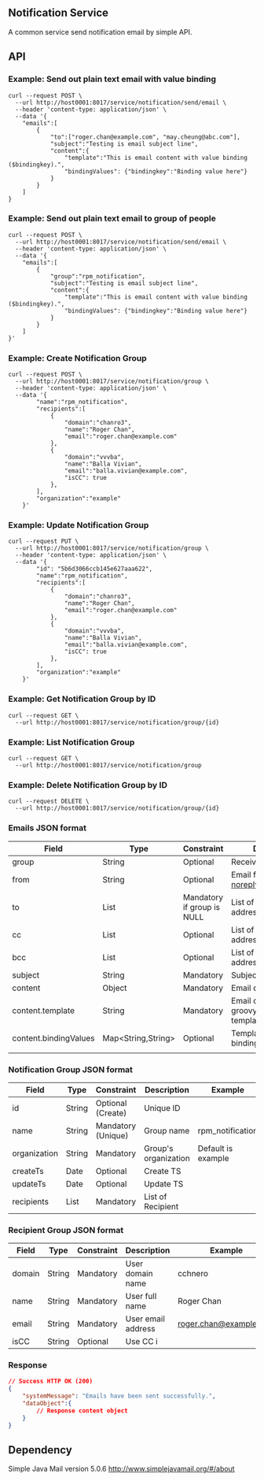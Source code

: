 ## Notification Service

A common service send notification email by simple API.



## API

### Example: Send out plain text email with value binding

```shell
curl --request POST \
  --url http://host0001:8017/service/notification/send/email \
  --header 'content-type: application/json' \
  --data '{
	"emails":[
		{			
			"to":["roger.chan@example.com", "may.cheung@abc.com"],
			"subject":"Testing is email subject line",
			"content":{
				"template":"This is email content with value binding ($bindingkey).",
				"bindingValues": {"bindingkey":"Binding value here"}
			}
		}
	]
}
```

### Example: Send out plain text email to group of people

```shell
curl --request POST \
  --url http://host0001:8017/service/notification/send/email \
  --header 'content-type: application/json' \
  --data '{
	"emails":[
		{		
        	"group":"rpm_notification",		
			"subject":"Testing is email subject line",
			"content":{
				"template":"This is email content with value binding ($bindingkey).",
				"bindingValues": {"bindingkey":"Binding value here"}
			}
		}
	]
}'
```

### Example: Create Notification Group

```shell
curl --request POST \
  --url http://host0001:8017/service/notification/group \
  --header 'content-type: application/json' \
  --data '{
  		"name":"rpm_notification",
  		"recipients":[
            {
                "domain":"chanro3",
                "name":"Roger Chan",
                "email":"roger.chan@example.com"
            },
            {
                "domain":"vvvba",
                "name":"Balla Vivian",
                "email":"balla.vivian@example.com",
                "isCC": true
            },
  		],
  		"organization":"example"
	}'
```

### Example: Update Notification Group

```shell
curl --request PUT \
  --url http://host0001:8017/service/notification/group \
  --header 'content-type: application/json' \
  --data '{
  		"id": "5b6d3066ccb145e627aaa622",
  		"name":"rpm_notification",
  		"recipients":[
            {
                "domain":"chanro3",
                "name":"Roger Chan",
                "email":"roger.chan@example.com"
            },
            {
                "domain":"vvvba",
                "name":"Balla Vivian",
                "email":"balla.vivian@example.com",
                "isCC": true
            },
  		],
  		"organization":"example"
	}'
```

### Example: Get Notification Group by ID

```shell
curl --request GET \
  --url http://host0001:8017/service/notification/group/{id} 
```

### Example: List Notification Group

```shell
curl --request GET \
  --url http://host0001:8017/service/notification/group
```

### Example: Delete Notification Group by ID

```shell
curl --request DELETE \
  --url http://host0001:8017/service/notification/group/{id} 
```

### 

### Emails JSON format

| Field                 | Type               | Constraint                  | Description                                            | Example                       |
| --------------------- | ------------------ | --------------------------- | ------------------------------------------------------ | ----------------------------- |
| group                 | String             | Optional                    | Receiver Group Name                                    | prm_notification              |
| from                  | String             | Optional                    | Email from (default use noreply@example.com)        |                               |
| to                    | List<String>       | Mandatory if group  is NULL | List of receiver email addresses                       | ["roger.chan@example.com"] |
| cc                    | List<String>       | Optional                    | List of cc email addresses                             | ["roger.chan@example.com"] |
| bcc                   | List<String>       | Optional                    | List of bcc email addresses                            | ["roger.chan@example.com"] |
| subject               | String             | Mandatory                   | Subject of email                                       |                               |
| content               | Object             | Mandatory                   | Email content body                                     |                               |
| content.template      | String             | Mandatory                   | Email content, also a groovy template engine template. |                               |
| content.bindingValues | Map<String,String> | Optional                    | Template engine value binding map.                     |                               |
|                       |                    |                             |                                                        |                               |

### Notification Group JSON format

| Field        | Type            | Constraint         | Description          | Example               |
| ------------ | --------------- | ------------------ | -------------------- | --------------------- |
| id           | String          | Optional (Create)  | Unique ID            |                       |
| name         | String          | Mandatory (Unique) | Group name           | rpm_notification      |
| organization | String          | Mandatory          | Group's organization | Default is example |
| createTs     | Date            | Optional           | Create TS            |                       |
| updateTs     | Date            | Optional           | Update TS            |                       |
| recipients   | List<Recipient> | Mandatory          | List of Recipient    |                       |



### Recipient Group JSON format

| Field  | Type   | Constraint | Description        | Example                   |
| ------ | ------ | ---------- | ------------------ | ------------------------- |
| domain | String | Mandatory  | User domain name   | cchnero                   |
| name   | String | Mandatory  | User full name     | Roger Chan                |
| email  | String | Mandatory  | User email address | roger.chan@example.com |
| isCC   | String | Optional   | Use CC i           |                           |

### Response

```json
// Success HTTP OK (200)
{
	"systemMessage": "Emails have been sent successfully.",
    "dataObject":{
        // Response content object
    }
}
```



## Dependency

Simple Java Mail version 5.0.6  http://www.simplejavamail.org/#/about

